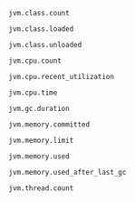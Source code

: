 
`jvm.class.count`

`jvm.class.loaded`

`jvm.class.unloaded`

`jvm.cpu.count`

`jvm.cpu.recent_utilization`

`jvm.cpu.time`

`jvm.gc.duration`

`jvm.memory.committed`

`jvm.memory.limit`

`jvm.memory.used`

`jvm.memory.used_after_last_gc`

`jvm.thread.count`
